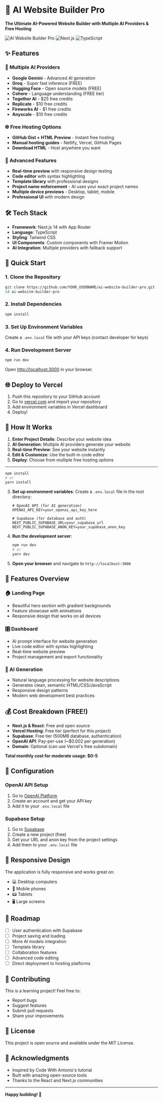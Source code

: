 # 🚀 AI Website Builder Pro

**The Ultimate AI-Powered Website Builder with Multiple AI Providers & Free Hosting**

![AI Website Builder Pro](https://img.shields.io/badge/AI-Website%20Builder-purple?style=for-the-badge&logo=react)
![Next.js](https://img.shields.io/badge/Next.js-14-black?style=for-the-badge&logo=next.js)
![TypeScript](https://img.shields.io/badge/TypeScript-blue?style=for-the-badge&logo=typescript)

## ✨ Features

### 🤖 **Multiple AI Providers**
- **Google Gemini** - Advanced AI generation
- **Groq** - Super fast inference (FREE)
- **Hugging Face** - Open source models (FREE)
- **Cohere** - Language understanding (FREE tier)
- **Together AI** - $25 free credits
- **Replicate** - $10 free credits
- **Fireworks AI** - $1 free credits
- **Anyscale** - $10 free credits

### 🌐 **Free Hosting Options**
- **GitHub Gist + HTML Preview** - Instant free hosting
- **Manual hosting guides** - Netlify, Vercel, GitHub Pages
- **Download HTML** - Host anywhere you want

### 🎨 **Advanced Features**
- **Real-time preview** with responsive design testing
- **Code editor** with syntax highlighting
- **Template library** with professional designs
- **Project name enforcement** - AI uses your exact project names
- **Multiple device previews** - Desktop, tablet, mobile
- **Professional UI** with modern design

## 🛠️ Tech Stack

- **Framework**: Next.js 14 with App Router
- **Language**: TypeScript
- **Styling**: Tailwind CSS
- **UI Components**: Custom components with Framer Motion
- **AI Integration**: Multiple providers with fallback support

## 🚀 Quick Start

### 1. Clone the Repository
```bash
git clone https://github.com/YOUR_USERNAME/ai-website-builder-pro.git
cd ai-website-builder-pro
```

### 2. Install Dependencies
```bash
npm install
```

### 3. Set Up Environment Variables
Create a `.env.local` file with your API keys (contact developer for keys)

### 4. Run Development Server
```bash
npm run dev
```

Open [http://localhost:3000](http://localhost:3000) in your browser.

## 🌐 Deploy to Vercel

1. Push this repository to your GitHub account
2. Go to [vercel.com](https://vercel.com) and import your repository
3. Add environment variables in Vercel dashboard
4. Deploy!

## 🎯 How It Works

1. **Enter Project Details**: Describe your website idea
2. **AI Generation**: Multiple AI providers generate your website
3. **Real-time Preview**: See your website instantly
4. **Edit & Customize**: Use the built-in code editor
5. **Deploy**: Choose from multiple free hosting options

---


   ```bash
   npm install
   # or
   yarn install
   ```

3. **Set up environment variables**:
   Create a `.env.local` file in the root directory:
   ```env
   # OpenAI API (for AI generation)
   OPENAI_API_KEY=your_openai_api_key_here
   
   # Supabase (for database and auth)
   NEXT_PUBLIC_SUPABASE_URL=your_supabase_url
   NEXT_PUBLIC_SUPABASE_ANON_KEY=your_supabase_anon_key
   ```

4. **Run the development server**:
   ```bash
   npm run dev
   # or
   yarn dev
   ```

5. **Open your browser** and navigate to `http://localhost:3000`

## 🎨 Features Overview

### 🏠 Landing Page
- Beautiful hero section with gradient backgrounds
- Feature showcase with animations
- Responsive design that works on all devices

### 🎛️ Dashboard
- AI prompt interface for website generation
- Live code editor with syntax highlighting
- Real-time website preview
- Project management and export functionality

### 🤖 AI Generation
- Natural language processing for website descriptions
- Generates clean, semantic HTML/CSS/JavaScript
- Responsive design patterns
- Modern web development best practices

## 💰 Cost Breakdown (FREE!)

- **Next.js & React**: Free and open source
- **Vercel Hosting**: Free tier (perfect for this project)
- **Supabase**: Free tier (500MB database, authentication)
- **OpenAI API**: Pay-per-use (~$0.002 per generation)
- **Domain**: Optional (can use Vercel's free subdomain)

**Total monthly cost for moderate usage: $0-5**

## 🔧 Configuration

### OpenAI API Setup
1. Go to [OpenAI Platform](https://platform.openai.com/)
2. Create an account and get your API key
3. Add it to your `.env.local` file

### Supabase Setup
1. Go to [Supabase](https://supabase.com/)
2. Create a new project (free)
3. Get your URL and anon key from the project settings
4. Add them to your `.env.local` file

## 📱 Responsive Design

The application is fully responsive and works great on:
- 💻 Desktop computers
- 📱 Mobile phones  
- 📟 Tablets
- 🖥️ Large screens

## 🎯 Roadmap

- [ ] User authentication with Supabase
- [ ] Project saving and loading
- [ ] More AI models integration
- [ ] Template library
- [ ] Collaboration features
- [ ] Advanced code editing
- [ ] Direct deployment to hosting platforms

## 🤝 Contributing

This is a learning project! Feel free to:
- Report bugs
- Suggest features
- Submit pull requests
- Share your improvements

## 📄 License

This project is open source and available under the MIT License.

## 🙏 Acknowledgments

- Inspired by Code With Antonio's tutorial
- Built with amazing open-source tools
- Thanks to the React and Next.js communities

---

**Happy building! 🚀**
